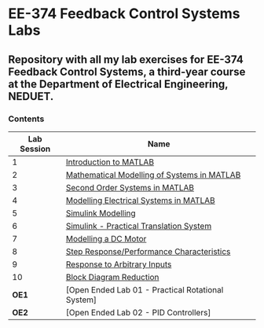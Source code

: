 # EE-374 Feedback Control Systems Labs 

## Repository with all my lab exercises for EE-374 Feedback Control Systems, a third-year course at the Department of Electrical Engineering, NEDUET.

### Contents
| Lab Session | Name |
|-------------|----------------|
|1|[Introduction to MATLAB](./lab_01/fcs_lab_01_draft_01.pdf)|
|2|[Mathematical Modelling of Systems in MATLAB](./lab_02/fcs_lab_02_draft_04.pdf)|
|3|[Second Order Systems in MATLAB](./lab_03/fcs_lab_03_draft_04.pdf)|
|4|[Modelling Electrical Systems in MATLAB](./lab_04/fcs_lab_04_draft_01.pdf)|
|5|[Simulink Modelling](./lab_05/fcs_lab_01_draft_03.pdf)|
|6|[Simulink - Practical Translation System](./lab_06/fcs_lab_06_draft_01.pdf)|
|7|[Modelling a DC Motor](./lab_07/fcs_lab_07_draft_01.pdf)|
|8|[Step Response/Performance Characteristics](./lab_08/fcs_lab_08_draft_02.pdf)|
|9|[Response to Arbitrary Inputs](./lab_09/fcs_lab_09_draft_01.pdf)|
|10|[Block Diagram Reduction](./lab_10/fcs_lab_10_draft_02.pdf)|
**OE1**|[Open Ended Lab 01 - Practical Rotational System]|(./oe_lab_01/fcs_lab_oe1_draft_03.pdf)
**OE2**|[Open Ended Lab 02 - PID Controllers]|(./oe_lab_02/fcs_lab_oe2_draft_03.pdf)
